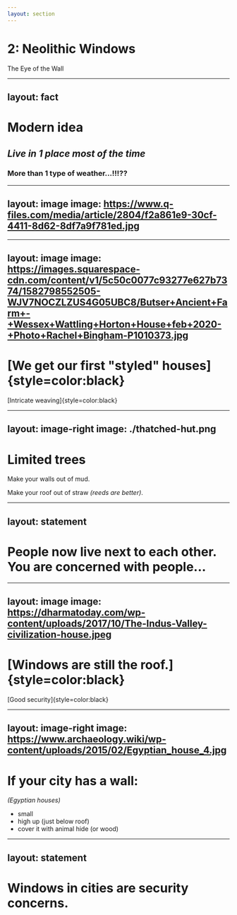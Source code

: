 ```yaml
---
layout: section
---
```

# 2: Neolithic Windows
The Eye of the Wall

---
layout: fact
---
# Modern idea
## _Live in 1 place most of the time_
### More than 1 type of weather...\!\!\!??

---
layout: image
image: https://www.q-files.com/media/article/2804/f2a861e9-30cf-4411-8d62-8df7a9f781ed.jpg
---

---
layout: image
image: https://images.squarespace-cdn.com/content/v1/5c50c0077c93277e627b7374/1582798552505-WJV7NOCZLZUS4G05UBC8/Butser+Ancient+Farm+-+Wessex+Wattling+Horton+House+feb+2020-+Photo+Rachel+Bingham-P1010373.jpg
---
# [We get our first "styled" houses]{style=color:black}
[Intricate weaving]{style=color:black}

---
layout: image-right
image: ./thatched-hut.png
---
# Limited trees
Make your walls out of mud.

Make your roof out of straw _(reeds are better)_.

---
layout: statement
---
# People now live next to each other. You are concerned with people...

---
layout: image
image: https://dharmatoday.com/wp-content/uploads/2017/10/The-Indus-Valley-civilization-house.jpeg
---
# [Windows are still the roof.]{style=color:black}
[Good security]{style=color:black}

---
layout: image-right
image: https://www.archaeology.wiki/wp-content/uploads/2015/02/Egyptian_house_4.jpg
---
# If your city has a wall:
_(Egyptian houses)_
* small
* high up (just below roof)
* cover it with animal hide (or wood)

---
layout: statement
---
# Windows in cities are security concerns.
